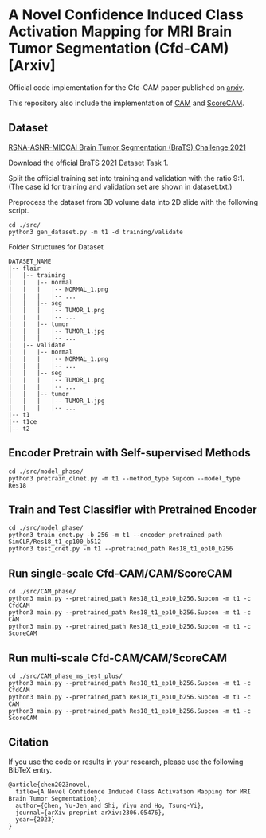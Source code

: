 # A Novel Confidence Induced Class Activation Mapping for MRI Brain Tumor Segmentation (Cfd-CAM) [Arxiv]
Official code implementation for the Cfd-CAM paper published on [arxiv](https://arxiv.org/abs/2306.05476).

This repository also include the implementation of [CAM](https://arxiv.org/abs/1512.04150) and [ScoreCAM](https://arxiv.org/abs/1910.01279).

## Dataset
[RSNA-ASNR-MICCAI Brain Tumor Segmentation (BraTS) Challenge 2021](http://braintumorsegmentation.org/)

Download the official BraTS 2021 Dataset Task 1.

Split the official training set into training and validation with the ratio 9:1.
(The case id for training and validation set are shown in dataset.txt.)

Preprocess the dataset from 3D volume data into 2D slide with the following script.
```
cd ./src/
python3 gen_dataset.py -m t1 -d training/validate
```

Folder Structures for Dataset
```
DATASET_NAME
|-- flair
|   |-- training
|   |   |-- normal
|   |   |   |-- NORMAL_1.png
|   |   |   |-- ...
|   |   |-- seg
|   |   |   |-- TUMOR_1.png
|   |   |   |-- ...
|   |   |-- tumor
|   |   |   |-- TUMOR_1.jpg
|   |   |   |-- ...
|   |-- validate
|   |   |-- normal
|   |   |   |-- NORMAL_1.png
|   |   |   |-- ...
|   |   |-- seg
|   |   |   |-- TUMOR_1.png
|   |   |   |-- ...
|   |   |-- tumor
|   |   |   |-- TUMOR_1.jpg
|   |   |   |-- ...
|-- t1
|-- t1ce
|-- t2
```
## Encoder Pretrain with Self-supervised Methods
```
cd ./src/model_phase/
python3 pretrain_clnet.py -m t1 --method_type Supcon --model_type Res18
```
## Train and Test Classifier with Pretrained Encoder
```
cd ./src/model_phase/
python3 train_cnet.py -b 256 -m t1 --encoder_pretrained_path SimCLR/Res18_t1_ep100_b512
python3 test_cnet.py -m t1 --pretrained_path Res18_t1_ep10_b256
```
## Run single-scale Cfd-CAM/CAM/ScoreCAM
```
cd ./src/CAM_phase/
python3 main.py --pretrained_path Res18_t1_ep10_b256.Supcon -m t1 -c CfdCAM
python3 main.py --pretrained_path Res18_t1_ep10_b256.Supcon -m t1 -c CAM
python3 main.py --pretrained_path Res18_t1_ep10_b256.Supcon -m t1 -c ScoreCAM
```

## Run multi-scale Cfd-CAM/CAM/ScoreCAM
```
cd ./src/CAM_phase_ms_test_plus/
python3 main.py --pretrained_path Res18_t1_ep10_b256.Supcon -m t1 -c CfdCAM
python3 main.py --pretrained_path Res18_t1_ep10_b256.Supcon -m t1 -c CAM
python3 main.py --pretrained_path Res18_t1_ep10_b256.Supcon -m t1 -c ScoreCAM
```

## Citation
If you use the code or results in your research, please use the following BibTeX entry.
```
@article{chen2023novel,
  title={A Novel Confidence Induced Class Activation Mapping for MRI Brain Tumor Segmentation},
  author={Chen, Yu-Jen and Shi, Yiyu and Ho, Tsung-Yi},
  journal={arXiv preprint arXiv:2306.05476},
  year={2023}
}
```
